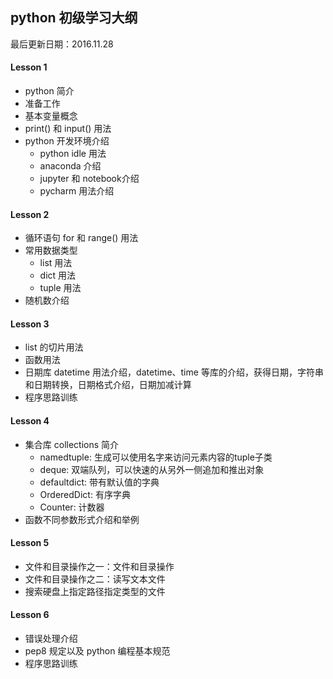## python 初级学习大纲

最后更新日期：2016.11.28

#### Lesson 1
* python 简介
* 准备工作
* 基本变量概念
* print() 和 input() 用法
* python 开发环境介绍
    * python idle 用法
    * anaconda 介绍
    * jupyter 和 notebook介绍
    * pycharm 用法介绍

#### Lesson 2 
* 循环语句 for 和 range() 用法
* 常用数据类型 
    * list 用法
    * dict 用法
    * tuple 用法
* 随机数介绍

#### Lesson 3
* list 的切片用法
* 函数用法
* 日期库 datetime 用法介绍，datetime、time 等库的介绍，获得日期，字符串和日期转换，日期格式介绍，日期加减计算
* 程序思路训练

#### Lesson 4
* 集合库 collections 简介
    * namedtuple: 生成可以使用名字来访问元素内容的tuple子类
    * deque: 双端队列，可以快速的从另外一侧追加和推出对象
    * defaultdict: 带有默认值的字典
    * OrderedDict: 有序字典
    * Counter: 计数器
* 函数不同参数形式介绍和举例 

#### Lesson 5
* 文件和目录操作之一：文件和目录操作
* 文件和目录操作之二：读写文本文件
* 搜索硬盘上指定路径指定类型的文件

#### Lesson 6
* 错误处理介绍
* pep8 规定以及 python 编程基本规范
* 程序思路训练
